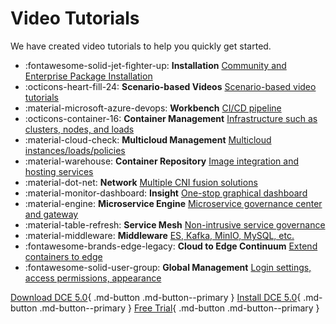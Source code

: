# Video Tutorials

We have created video tutorials to help you quickly get started.

<div class="grid cards" markdown>

- :fontawesome-solid-jet-fighter-up: **Installation** [Community and Enterprise Package Installation](install.md)
- :octicons-heart-fill-24: **Scenario-based Videos** [Scenario-based video tutorials](use-cases.md)
- :material-microsoft-azure-devops: **Workbench** [CI/CD pipeline](amamba.md)
- :octicons-container-16: **Container Management** [Infrastructure such as clusters, nodes, and loads](kpanda.md)
- :material-cloud-check: **Multicloud Management** [Multicloud instances/loads/policies](kairship.md)
- :material-warehouse: **Container Repository** [Image integration and hosting services](kangaroo.md)
- :material-dot-net: **Network** [Multiple CNI fusion solutions](network.md)
- :material-monitor-dashboard: **Insight** [One-stop graphical dashboard](insight.md)
- :material-engine: **Microservice Engine** [Microservice governance center and gateway](skoala.md)
- :material-table-refresh: **Service Mesh** [Non-intrusive service governance](mspider.md)
- :material-middleware: **Middleware** [ES, Kafka, MinIO, MySQL, etc.](mcamel.md)
- :fontawesome-brands-edge-legacy: **Cloud to Edge Continuum** [Extend containers to edge](kant.md)
- :fontawesome-solid-user-group: **Global Management** [Login settings, access permissions, appearance](ghippo.md)

</div>

[Download DCE 5.0](../download/index.md){ .md-button .md-button--primary }
[Install DCE 5.0](../install/index.md){ .md-button .md-button--primary }
[Free Trial](../dce/license0.md){ .md-button .md-button--primary }
